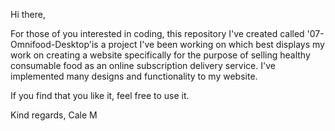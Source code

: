 Hi there,

For those of you interested in coding, this repository I've created called '07-Omnifood-Desktop'is a project I've been working on which best displays
my work on creating a website specifically for the purpose of selling healthy consumable food as an online subscription delivery service.
I've implemented many designs and functionality to my website.

If you find that you like it, feel free to use it.

Kind regards,
Cale M
